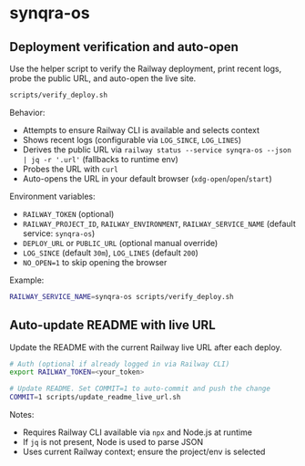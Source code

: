 # synqra-os

## Deployment verification and auto-open

Use the helper script to verify the Railway deployment, print recent logs, probe the public URL, and auto-open the live site.

```bash
scripts/verify_deploy.sh
```

Behavior:
- Attempts to ensure Railway CLI is available and selects context
- Shows recent logs (configurable via `LOG_SINCE`, `LOG_LINES`)
- Derives the public URL via `railway status --service synqra-os --json | jq -r '.url'` (fallbacks to runtime env)
- Probes the URL with `curl`
- Auto-opens the URL in your default browser (`xdg-open`/`open`/`start`)

Environment variables:
- `RAILWAY_TOKEN` (optional)
- `RAILWAY_PROJECT_ID`, `RAILWAY_ENVIRONMENT`, `RAILWAY_SERVICE_NAME` (default service: `synqra-os`)
- `DEPLOY_URL` or `PUBLIC_URL` (optional manual override)
- `LOG_SINCE` (default `30m`), `LOG_LINES` (default `200`)
- `NO_OPEN=1` to skip opening the browser

Example:
```bash
RAILWAY_SERVICE_NAME=synqra-os scripts/verify_deploy.sh
```

## Auto-update README with live URL

Update the README with the current Railway live URL after each deploy.

```bash
# Auth (optional if already logged in via Railway CLI)
export RAILWAY_TOKEN=<your_token>

# Update README. Set COMMIT=1 to auto-commit and push the change
COMMIT=1 scripts/update_readme_live_url.sh
```

Notes:
- Requires Railway CLI available via `npx` and Node.js at runtime
- If `jq` is not present, Node is used to parse JSON
- Uses current Railway context; ensure the project/env is selected